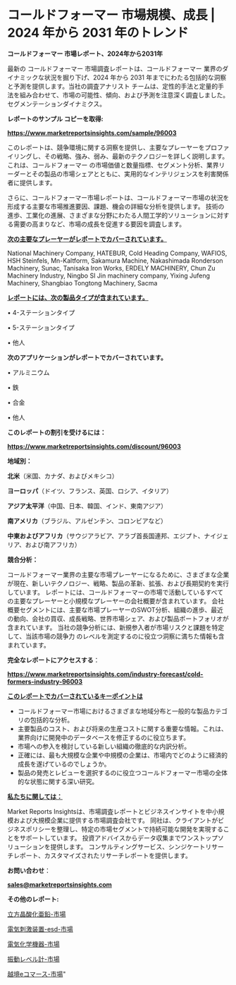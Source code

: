 # コールドフォーマー 市場規模、成長 | 2024 年から 2031 年のトレンド

<strong>コールドフォーマー 市場レポート、2024年から2031年</strong>

最新の コールドフォーマー 市場調査レポートは、コールドフォーマー 業界のダイナミックな状況を掘り下げ、2024 年から 2031 年までにわたる包括的な洞察と予測を提供します。当社の調査アナリスト チームは、定性的手法と定量的手法を組み合わせて、市場の可能性、傾向、および予測を注意深く調査しました。 セグメンテーションダイナミクス。



<strong>レポートのサンプル コピーを取得:</strong> <a href=https://www.marketreportsinsights.com/sample/96003>

<strong><u>https://www.marketreportsinsights.com/sample/96003</u></strong></a>

このレポートは、競争環境に関する洞察を提供し、主要なプレーヤーをプロファイリングし、その戦略、強み、弱み、最新のテクノロジーを詳しく説明します。 これは、コールドフォーマー の市場価値と数量指標、セグメント分析、業界リーダーとその製品の市場シェアとともに、実用的なインテリジェンスを利害関係者に提供します。

さらに、コールドフォーマー市場レポートは、コールドフォーマー市場の状況を形成する主要な市場推進要因、課題、機会の詳細な分析を提供します。 技術の進歩、工業化の進展、さまざまな分野にわたる人間工学的ソリューションに対する需要の高まりなど、市場の成長を促進する要因を調査します。



<strong><u>次の主要なプレーヤーがレポートでカバーされています。</u></strong>

National Machinery Company, HATEBUR, Cold Heading Company, WAFIOS, HSH Steinfels, Mn-Kaltform, Sakamura Machine, Nakashimada Ronderson Machinery, Sunac, Tanisaka Iron Works, ERDELY MACHINERY, Chun Zu Machinery Industry, Ningbo SI Jin machinery company, Yixing Jufeng Machinery, Shangbiao Tongtong Machinery, Sacma



<strong><u><b>レポートには、次の製品タイプが含まれています。</b></u></strong>

• 4-ステーションタイプ

• 5-ステーションタイプ

• 他人



<strong><b>次のアプリケーションがレポートでカバーされています。</b></strong>

• アルミニウム

• 鉄

• 合金

• 他人



<strong><b>このレポートの割引を受けるには：</b></strong><a href=https://www.marketreportsinsights.com/discount/96003>

<strong><u>https://www.marketreportsinsights.com/discount/96003</u></strong></a>



<strong>地域別：</strong>



<strong>北米</strong>（米国、カナダ、およびメキシコ）



<strong>ヨーロッパ</strong>（ドイツ、フランス、英国、ロシア、イタリア）



<strong>アジア太平洋</strong>（中国、日本、韓国、インド、東南アジア）



<strong>南アメリカ</strong>（ブラジル、アルゼンチン、コロンビアなど）



<strong>中東およびアフリカ</strong>（サウジアラビア、アラブ首長国連邦、エジプト、ナイジェリア、および南アフリカ）



<strong>競合分析：</strong>

コールドフォーマー業界の主要な市場プレーヤーになるために、さまざまな企業が現在、新しいテクノロジー、戦略、製品の革新、拡張、および長期契約を実行しています。 レポートには、コールドフォーマーの市場で活動しているすべての主要なプレーヤーと小規模なプレーヤーの会社概要が含まれています。 会社概要セグメントには、主要な市場プレーヤーのSWOT分析、組織の進歩、最近の動向、会社の買収、成長戦略、世界市場シェア、および製品ポートフォリオが含まれています。 当社の競争分析には、新規参入者が市場リスクと課題を特定して、当該市場の競争力 のレベルを測定するのに役立つ洞察に満ちた情報も含まれています。



<strong>完全なレポートにアクセスする</strong>：

<a href=https://www.marketreportsinsights.com/industry-forecast/cold-formers-industry-96003>

<strong><u>https://www.marketreportsinsights.com/industry-forecast/cold-formers-industry-96003</u></strong></a>



<strong><u><b>このレポートでカバーされているキーポイントは</b></u></strong>
<ul>
  <li>コールドフォーマー市場におけるさまざまな地域分布と一般的な製品カテゴリの包括的な分析。</li>
  <li>主要製品のコスト、および将来の生産コストに関する重要な情報。これは、業界向けに開発中のデータベースを修正するのに役立ちます。</li>
  <li>市場への参入を検討している新しい組織の徹底的な内訳分析。</li>
  <li>正確には、最も大規模な企業や中規模の企業は、市場内でどのように経済的成長を遂げているのでしょうか。</li>
  <li>製品の発売とレビューを選択するのに役立つコールドフォーマー市場の全体的な状態に関する深い研究。</li>
</ul>


<strong><u><b>私たちに関しては：</b></u></strong>

Market Reports Insightsは、市場調査レポートとビジネスインサイトを中小規模および大規模企業に提供する市場調査会社です。 同社は、クライアントがビジネスポリシーを整理し、特定の市場セグメントで持続可能な開発を実現することをサポートしています。 投資アドバイスからデータ収集までワンストップソリューションを提供します。 コンサルティングサービス、シンジケートリサーチレポート、カスタマイズされたリサーチレポートを提供します。



<strong><b>お問い合わせ</b></strong>：

<a href=mailto:sales@marketreportsinsights.com>

<strong><u>sales@marketreportsinsights.com</u></strong></a>



<strong>その他のレポート:</strong>

<a href=https://www.linkedin.com/pulse/立方晶酸化亜鉛-市場-2023-収益と成長ドライバー-2030-analytics-achievers-24-analysis-r6ftf/>立方晶酸化亜鉛-市場</a>

<a href=https://www.linkedin.com/pulse/電気刺激装置-esd-市場-2023-最新の-cagr-および成長分析-2030-uk65f/>電気刺激装置-esd-市場</a>

<a href=https://www.linkedin.com/pulse/電気化学機器-市場-2023-競争分析と事業成長-2030-pr-news-hub-m55wf/>電気化学機器-市場</a>

<a href=https://www.linkedin.com/pulse/振動レベル計-市場-2023-新興市場-将来の動向と市場需要-2030-enm3f/>振動レベル計-市場</a>

<a href=https://www.linkedin.com/pulse/越境eコマース-市場-2023-収益と成長ドライバー-2030-pr-news-hub-f2d6f/>越境eコマース-市場</a>"
